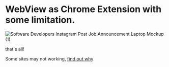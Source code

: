 <h1>WebView as Chrome Extension with some limitation.</h1>

![Software Developers Instagram Post Job Announcement Laptop Mockup (1)](https://user-images.githubusercontent.com/57763111/236127434-fb5893b3-6afa-43cb-93fe-b0843b026d93.png)

that's all!

Some sites may not working, <a href="https://developer.mozilla.org/en-US/docs/Web/HTTP/Headers/X-Frame-Options#:~:text=The%20X%2DFrame%2DOptions%20HTTP%20response%20header%20can%20be%20used%20to%20indicate%20whether%20or%20not%20a%20browser%20should%20be%20allowed%20to%20render%20a%20page%20in%20a%20%3Cframe%3E%2C%20%3Ciframe%3E%2C%20%3Cembed%3E%20or%20%3Cobject%3E.%20Sites%20can%20use%20this%20to%20avoid%20click%2Djacking%20attacks%2C%20by%20ensuring%20that%20their%20content%20is%20not%20embedded%20into%20other%20sites.">find out why</a>
